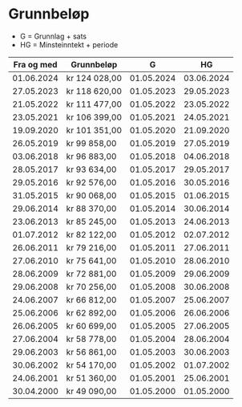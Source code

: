 # Grunnbeløp

* G = Grunnlag + sats
* HG = Minsteinntekt + periode

| Fra og med | Grunnbeløp | G | HG | 
|------------|------------|---|----|
| 01.06.2024 | kr 124 028,00 | 01.05.2024 | 03.06.2024 |
| 27.05.2023 | kr 118 620,00 | 01.05.2023 | 29.05.2023 |
| 21.05.2022 | kr 111 477,00 | 01.05.2022 | 23.05.2022 |
| 23.05.2021 | kr 106 399,00 | 01.05.2021 | 24.05.2021 |
| 19.09.2020 | kr 101 351,00 | 01.05.2020 | 21.09.2020 |
| 26.05.2019 | kr 99 858,00 | 01.05.2019 | 27.05.2019 |
| 03.06.2018 | kr 96 883,00 | 01.05.2018 | 04.06.2018 |
| 28.05.2017 | kr 93 634,00 | 01.05.2017 | 29.05.2017 |
| 29.05.2016 | kr 92 576,00 | 01.05.2016 | 30.05.2016 |
| 31.05.2015 | kr 90 068,00 | 01.05.2015 | 01.06.2015 |
| 29.06.2014 | kr 88 370,00 | 01.05.2014 | 30.06.2014 |
| 23.06.2013 | kr 85 245,00 | 01.05.2013 | 24.06.2013 |
| 01.07.2012 | kr 82 122,00 | 01.05.2012 | 02.07.2012 |
| 26.06.2011 | kr 79 216,00 | 01.05.2011 | 27.06.2011 |
| 27.06.2010 | kr 75 641,00 | 01.05.2010 | 28.06.2010 |
| 28.06.2009 | kr 72 881,00 | 01.05.2009 | 29.06.2009 |
| 29.06.2008 | kr 70 256,00 | 01.05.2008 | 30.06.2008 |
| 24.06.2007 | kr 66 812,00 | 01.05.2007 | 25.06.2007 |
| 25.06.2006 | kr 62 892,00 | 01.05.2006 | 26.06.2006 |
| 26.06.2005 | kr 60 699,00 | 01.05.2005 | 27.06.2005 |
| 27.06.2004 | kr 58 778,00 | 01.05.2004 | 28.06.2004 |
| 29.06.2003 | kr 56 861,00 | 01.05.2003 | 30.06.2003 |
| 30.06.2002 | kr 54 170,00 | 01.05.2002 | 01.07.2002 |
| 24.06.2001 | kr 51 360,00 | 01.05.2001 | 25.06.2001 |
| 30.04.2000 | kr 49 090,00 | 01.05.2000 | 01.05.2000 |
 
